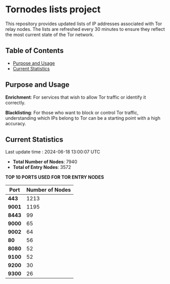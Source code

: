 # Tornodes lists project

This repository provides updated lists of IP addresses associated with Tor relay nodes. The lists are refreshed every 30 minutes to ensure they reflect the most current state of the Tor network.

## Table of Contents

- [Purpose and Usage](#purpose-and-usage)
- [Current Statistics](#current-statistics)


## Purpose and Usage

**Enrichment**: For services that wish to allow Tor traffic or identify it correctly.

**Blacklisting**: For those who want to block or control Tor traffic, understanding which IPs belong to Tor can be a starting point with a high accuracy.

## Current Statistics

Last update time : 2024-06-18 13:00:07 UTC

- **Total Number of Nodes**: 7940
- **Total of Entry Nodes**: 3572

**TOP 10 PORTS USED FOR TOR ENTRY NODES**

| **Port** | **Number of Nodes** |
|------|-----------------|
| **443**   | 1213  |
| **9001**   | 1195  |
| **8443**   | 99  |
| **9000**   | 65  |
| **9002**   | 64  |
| **80**   | 56  |
| **8080**   | 52  |
| **9100**   | 52  |
| **9200**   | 30  |
| **9300**   | 26  |

